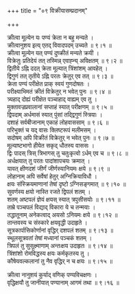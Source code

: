 +++
title = "०९ विक्रीयासम्प्रदानम्"

+++

क्रीत्वा मूल्येन यः पण्यं क्रेता न बहु मन्यते ।  
क्रीत्वानुशय इत्य् एतद् विवादपदम् उच्यते ॥ ९।१ ॥  
क्रीत्वा मूल्येन यत् पण्यं दुष्क्रीतं मन्यते क्रयी ।  
विक्रेतुः प्रतिदेयं तत् तस्मिन्न् एवाह्न्य् अविक्षतम् ॥ ९।२ ॥  
द्वितीये ऽह्नि ददत् क्रेता मूल्यात् त्रिंशांशम् आवहेत् ।  
द्विगुणं तत् तृतीये ऽह्नि परतः क्रेतुर् एव तत् ॥ ९।३ ॥  
क्रेता पण्यं परीक्षेत प्राक् स्वयं गुणदोषतः ।  
परीक्ष्याभिमतं क्रीतं विक्रेतुर् न भवेत् पुनः ॥ ९।४ ॥  
त्र्यहाद् दोह्यं परीक्षेत पञ्चाहाद् वाह्यम् एव तु ।  
मुक्तावज्रप्रवालानां सप्ताहं स्यात् परीक्षणम् ॥ ९।५ ॥  
द्विपदाम् अर्धमासं स्यात् पुंसां तद्द्विगुणं स्त्रियाः ।  
दशाहं सर्वबीजानाम् एकाहं लोहवाससाम् ॥ ९।६ ॥  
परिभुक्तं च यद् वासः क्लिष्टरूपं मलीमसम् ।  
सदोषम् अपि विक्रीतं विक्रेतुर् न भवेत् पुनः ॥ ९।७ ॥  
मूल्याष्टभागो हीयेत सकृद् धौतस्य वाससः ।  
द्विः पादस् त्रिस् त्रिभागस् तु चतुःकृत्वो ऽर्धम् एव च ॥ ९।८ ॥  
अर्धक्षयात् तु परतः पादांशापचयः क्रमात् ।  
यावत् क्षीणदशं जीर्णं जीर्णस्यानियमः क्षये ॥ ९।९ ॥  
लोहानाम् अपि सर्वेषां हेतुर् अग्निक्रियाविधौ ।  
क्षयः संस्क्रियमाणानां तेषां दृष्टो ऽग्निसङ्गमात् ॥ ९।१० ॥  
सुवर्णस्य क्षयो नास्ति रजते द्विपलं शतम् ।  
शतम् अष्टपलं ज्ञेयं क्षयस् स्यात् त्रपुसीसयोः ॥ ९।११ ॥  
ताम्रे पञ्चपलं विद्याद् विकारा ये च तन्मयाः ।  
तद्धातूनाम् अनेकत्वाद् अयसो ऽनियमः क्षये ॥ ९।१२ ॥  
तान्तवस्य च संस्कारे क्षयवृद्धी उदाहृते ।  
सूत्रकार्पासिकोर्णानां वृद्धिर् दशपलं शतम् ॥ ९।१३ ॥  
स्थूलसूत्रवतां तेषां मध्यानां पञ्चकं शतम् ।  
त्रिपलं तु सुसूक्ष्माणाम् अन्तःक्षय उदाहृतः ॥ ९।१४ ॥  
त्रिंशांशो रोमविद्धस्य क्षयः कर्मकृतस्य तु ।  
कौषेयवल्कलानां तु नैव वृद्धिर् न च क्षयः ॥ ९।१५ ॥

क्रीत्वा नानुशयं कुर्याद् वणिक् पण्यविचक्षणः ।  
वृद्धिक्षयौ तु जानीयात् पण्यानाम् आगमं तथा ॥ ९।१६ ॥
